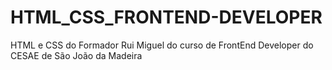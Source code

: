 # HTML_CSS_FRONTEND-DEVELOPER
HTML e CSS do Formador Rui Miguel do curso de FrontEnd Developer do CESAE de São João da Madeira
